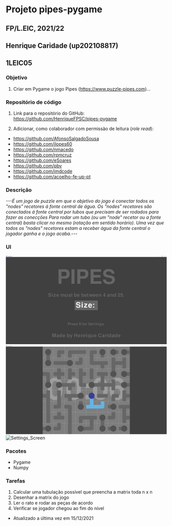 # Projeto pipes-pygame
## FP/L.EIC, 2021/22
## Henrique Caridade (up202108817)
## 1LEIC05

### Objetivo

1. Criar em Pygame o jogo Pipes (https://www.puzzle-pipes.com)...

### Repositório de código

1) Link para o repositório do GitHub: https://github.com/HenriqueFPSC/pipes-pygame

2) Adicionar, como colaborador com permissão de leitura (*role read*):

- https://github.com/AfonsoSalgadoSousa
- https://github.com/jlopes60
- https://github.com/nmacedo
- https://github.com/rpmcruz
- https://github.com/eSoares
- https://github.com/pbv
- https://github.com/imdcode
- https://github.com/acoelho-fe-up-pt

### Descrição

*---É um jogo de puzzle em que o objetivo do jogo é conectar todos os "nodes" recetores á fonte central de água. 
Os "nodes" recetores são conectados á fonte central por tubos que precisam de ser rodados para fazer as conecções
Para rodar um tubo (ou um "node" recetor ou a fonte central) basta clicar no mesmo (rotação em sentido horário). 
Uma vez que todos os "nodes" recetores estam a receber água da fonte central o jogador ganha e o jogo acaba.---*

### UI

![Starting Screen](UI/Starting_Screen.PNG)
![Game Screen](UI/Game_Screen.PNG)
![Settings_Screen](UI/Setting_Screen.PNG)

### Pacotes

- Pygame
- Numpy

### Tarefas

1. Calcular uma tubulação possível que preencha a matrix toda n x n
2. Desenhar a matrix do jogo
3. Ler o rato e rodar as peças de acordo
4. Verificar se jogador chegou ao fim do nível

- Atualizado a última vez em 15/12/2021
